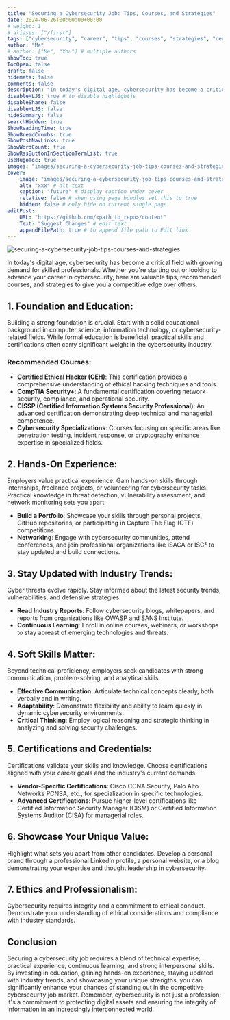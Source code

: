 ```yaml
---
title: "Securing a Cybersecurity Job: Tips, Courses, and Strategies"
date: 2024-06-26T00:00:00+00:00
# weight: 1
# aliases: ["/first"]
tags: ["cybersecurity", "career", "tips", "courses", "strategies", "certifications"]
author: "Me"
# author: ["Me", "You"] # multiple authors
showToc: true
TocOpen: false
draft: false
hidemeta: false
comments: false
description: "In today's digital age, cybersecurity has become a critical field with growing demand for skilled professionals. This blog provides valuable tips, recommended courses, and strategies to help you secure a cybersecurity job and advance your career."
disableHLJS: true # to disable highlightjs
disableShare: false
disableHLJS: false
hideSummary: false
searchHidden: true
ShowReadingTime: true
ShowBreadCrumbs: true
ShowPostNavLinks: true
ShowWordCount: true
ShowRssButtonInSectionTermList: true
UseHugoToc: true
images: "images/securing-a-cybersecurity-job-tips-courses-and-strategies"
cover:
    image: "images/securing-a-cybersecurity-job-tips-courses-and-strategies" # image path/url
    alt: "xxx" # alt text
    caption: "future" # display caption under cover
    relative: false # when using page bundles set this to true
    hidden: false # only hide on current single page
editPost:
    URL: "https://github.com/<path_to_repo>/content"
    Text: "Suggest Changes" # edit text
    appendFilePath: true # to append file path to Edit link
---
```


![securing-a-cybersecurity-job-tips-courses-and-strategies](/images/securing-a-cybersecurity-job-tips-courses-and-strategies.png)

In today's digital age, cybersecurity has become a critical field with growing demand for skilled professionals. Whether you're starting out or looking to advance your career in cybersecurity, here are valuable tips, recommended courses, and strategies to give you a competitive edge over others.

## 1. Foundation and Education:

Building a strong foundation is crucial. Start with a solid educational background in computer science, information technology, or cybersecurity-related fields. While formal education is beneficial, practical skills and certifications often carry significant weight in the cybersecurity industry.

### Recommended Courses:
- **Certified Ethical Hacker (CEH)**: This certification provides a comprehensive understanding of ethical hacking techniques and tools.
- **CompTIA Security+**: A fundamental certification covering network security, compliance, and operational security.
- **CISSP (Certified Information Systems Security Professional)**: An advanced certification demonstrating deep technical and managerial competence.
- **Cybersecurity Specializations**: Courses focusing on specific areas like penetration testing, incident response, or cryptography enhance expertise in specialized fields.

## 2. Hands-On Experience:

Employers value practical experience. Gain hands-on skills through internships, freelance projects, or volunteering for cybersecurity tasks. Practical knowledge in threat detection, vulnerability assessment, and network monitoring sets you apart.

- **Build a Portfolio**: Showcase your skills through personal projects, GitHub repositories, or participating in Capture The Flag (CTF) competitions.
- **Networking**: Engage with cybersecurity communities, attend conferences, and join professional organizations like ISACA or ISC² to stay updated and build connections.

## 3. Stay Updated with Industry Trends:

Cyber threats evolve rapidly. Stay informed about the latest security trends, vulnerabilities, and defensive strategies.

- **Read Industry Reports**: Follow cybersecurity blogs, whitepapers, and reports from organizations like OWASP and SANS Institute.
- **Continuous Learning**: Enroll in online courses, webinars, or workshops to stay abreast of emerging technologies and threats.

## 4. Soft Skills Matter:

Beyond technical proficiency, employers seek candidates with strong communication, problem-solving, and analytical skills.

- **Effective Communication**: Articulate technical concepts clearly, both verbally and in writing.
- **Adaptability**: Demonstrate flexibility and ability to learn quickly in dynamic cybersecurity environments.
- **Critical Thinking**: Employ logical reasoning and strategic thinking in analyzing and solving security challenges.

## 5. Certifications and Credentials:

Certifications validate your skills and knowledge. Choose certifications aligned with your career goals and the industry's current demands.

- **Vendor-Specific Certifications**: Cisco CCNA Security, Palo Alto Networks PCNSA, etc., for specialization in specific technologies.
- **Advanced Certifications**: Pursue higher-level certifications like Certified Information Security Manager (CISM) or Certified Information Systems Auditor (CISA) for managerial roles.

## 6. Showcase Your Unique Value:

Highlight what sets you apart from other candidates. Develop a personal brand through a professional LinkedIn profile, a personal website, or a blog demonstrating your expertise and thought leadership in cybersecurity.

## 7. Ethics and Professionalism:

Cybersecurity requires integrity and a commitment to ethical conduct. Demonstrate your understanding of ethical considerations and compliance with industry standards.

## Conclusion

Securing a cybersecurity job requires a blend of technical expertise, practical experience, continuous learning, and strong interpersonal skills. By investing in education, gaining hands-on experience, staying updated with industry trends, and showcasing your unique strengths, you can significantly enhance your chances of standing out in the competitive cybersecurity job market. Remember, cybersecurity is not just a profession; it's a commitment to protecting digital assets and ensuring the integrity of information in an increasingly interconnected world.

